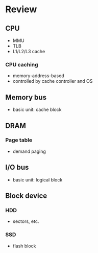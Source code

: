 # Review

## CPU
- MMU
- TLB
- L1/L2/L3 cache

### CPU caching
- memory-address-based
- controlled by cache controller and OS

## Memory bus
- basic unit: cache block

## DRAM

### Page table
- demand paging

## I/O bus
- basic unit: logical block

## Block device

### HDD
- sectors, etc.

### SSD
- flash block